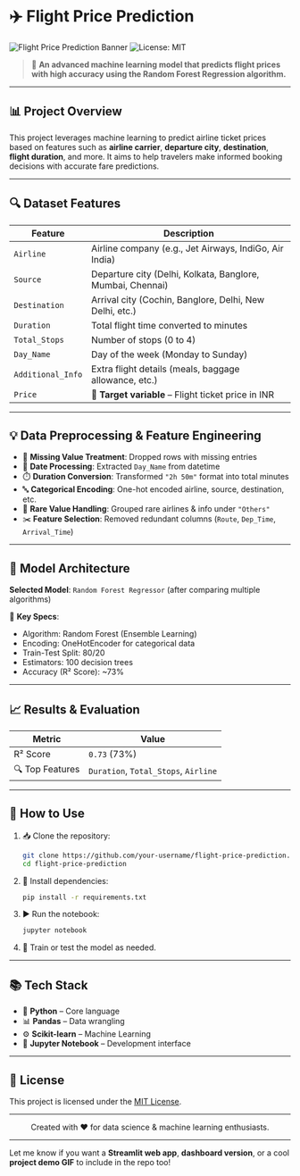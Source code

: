 # ✈️ Flight Price Prediction  
![Flight Price Prediction Banner](https://img.shields.io/badge/Machine%20Learning-Random%20Forest-brightgreen) ![License: MIT](https://img.shields.io/badge/License-MIT-yellow.svg)

> 🎯 **An advanced machine learning model that predicts flight prices with high accuracy using the Random Forest Regression algorithm.**

---

## 📊 Project Overview
This project leverages machine learning to predict airline ticket prices based on features such as **airline carrier**, **departure city**, **destination**, **flight duration**, and more. It aims to help travelers make informed booking decisions with accurate fare predictions.

---

## 🔍 Dataset Features

| Feature           | Description                                                                 |
|------------------|-----------------------------------------------------------------------------|
| `Airline`        | Airline company (e.g., Jet Airways, IndiGo, Air India)                     |
| `Source`         | Departure city (Delhi, Kolkata, Banglore, Mumbai, Chennai)                 |
| `Destination`    | Arrival city (Cochin, Banglore, Delhi, New Delhi, etc.)                    |
| `Duration`       | Total flight time converted to minutes                                      |
| `Total_Stops`    | Number of stops (0 to 4)                                                    |
| `Day_Name`       | Day of the week (Monday to Sunday)                                          |
| `Additional_Info`| Extra flight details (meals, baggage allowance, etc.)                       |
| `Price`          | 🎯 **Target variable** – Flight ticket price in INR                        |

---

## 💡 Data Preprocessing & Feature Engineering

- 🧹 **Missing Value Treatment**: Dropped rows with missing entries  
- 📅 **Date Processing**: Extracted `Day_Name` from datetime  
- ⏱️ **Duration Conversion**: Transformed `"2h 50m"` format into total minutes  
- 🔤 **Categorical Encoding**: One-hot encoded airline, source, destination, etc.  
- 🧪 **Rare Value Handling**: Grouped rare airlines & info under `"Others"`  
- ✂️ **Feature Selection**: Removed redundant columns (`Route`, `Dep_Time`, `Arrival_Time`)

---

## 🤖 Model Architecture

**Selected Model**: `Random Forest Regressor` (after comparing multiple algorithms)

🔧 **Key Specs**:
- Algorithm: Random Forest (Ensemble Learning)
- Encoding: OneHotEncoder for categorical data
- Train-Test Split: 80/20
- Estimators: 100 decision trees
- Accuracy (R² Score): ~73%

---

## 📈 Results & Evaluation

| Metric     | Value         |
|------------|---------------|
| R² Score   | `0.73` (73%)  |
| 🔍 Top Features | `Duration`, `Total_Stops`, `Airline` |

---

## 🚀 How to Use

1. 📥 Clone the repository:
   ```bash
   git clone https://github.com/your-username/flight-price-prediction.git
   cd flight-price-prediction
   ```

2. 🧪 Install dependencies:
   ```bash
   pip install -r requirements.txt
   ```

3. ▶️ Run the notebook:
   ```bash
   jupyter notebook
   ```

4. 🧠 Train or test the model as needed.

---

## 📚 Tech Stack

- 🐍 **Python** – Core language  
- 📊 **Pandas** – Data wrangling  
- ⚙️ **Scikit-learn** – Machine Learning  
- 📓 **Jupyter Notebook** – Development interface  

---

## 📝 License

This project is licensed under the [MIT License](LICENSE).

---

<p align="center">
  Created with ❤️ for data science & machine learning enthusiasts.
</p>

---

Let me know if you want a **Streamlit web app**, **dashboard version**, or a cool **project demo GIF** to include in the repo too!
